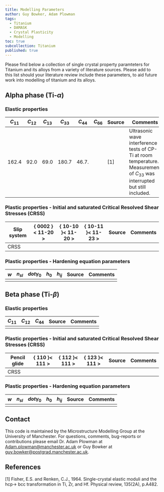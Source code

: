 ```yaml
---
title: Modelling Parameters
author: Guy Bowker, Adam Plowman
tags:
  - Titanium
  - DAMASK
  - Crystal Plasticity
  - Modelling
toc: true
subcollection: Titanium
published: true
---
```


Please find below a collection of single crystal property paramteters for Titanium and its alloys from a variety of literature sources.
Please add to this list should your literature review include these parameters, to aid future work into modelling of titanium and its alloys.


## Alpha phase (Ti-$\alpha$)
### Elastic properties

| $C_{11}$ | $C_{12}$ | $C_{13}$ | $C_{33}$ | $C_{44}$ | $C_{66}$ | Source | Comments |
| -------- | -------- | -------- | -------- | -------- | -------- | ------ | -------- |
| 162.4    | 92.0     | 69.0     | 180.7    | 46.7.    |          | [1]    | Ultrasonic wave interference tests of CP-Ti at room temperature. Measurement of $C_{33}$ was interrupted but still included. |

### Plastic properties - Initial and saturated Critical Resolved Shear Stresses (CRSS)

| Slip system | \{ 0002 \}\< 11-20 \> | \{ 10-10 \}\< 11-20 \> | \{ 10-11 \}\< 11-23 \> | Source | Comments |
| ----------- | ---------------------- |  ---------------------- | ----------------------- | ------ | -------- |
| CRSS        |                        |                         |                         |        |          |

### Plastic properties - Hardening equation parameters

| $w$ | $n_{sl}$ | $dot{\gamma}_0$ | $h_0$ | $h_{ij}$ | Source | Comments |
| --- | -------- | --------------- | ----- | -------- | ------ | -------- |
|     |          |                 |       |          |        |          |


## Beta phase (Ti-$\beta$)
### Elastic properties

| $C_{11}$ | $C_{12}$ | $C_{44}$ | Source | Comments |
|  ------- | -------- | -------- | ------ | -------- |
|          |          |          |        |          |

### Plastic properties - Initial and saturated Critical Resolved Shear Stresses (CRSS)

| Pencil glide | \{ 110 \}\< 111 \> | \{ 112 \}\< 111 \> | \{ 123 \}\< 111 \> | Source | Comments |
| ------------ | ------------------ |  ----------------- | ------------------ | ------ | -------- |
|     CRSS     |                    |                    |                    |        |          |

### Plastic properties - Hardening equation parameters

| $w$ | $n_{sl}$ | $dot{\gamma}_0$ | $h_0$ | $h_{ij}$ | Source | Comments |
| --- | -------- | --------------- | ----- | -------- | ------ | -------- |
|     |          |                 |       |          |        |          |


## Contact

This code is maintained by the Microstructure Modelling Group at the University of Manchester. For questions, comments, bug-reports or contributions please email Dr. Adam Plowman at [Adam.plowman@manchester.ac.uk](mailto:Adam.plowman@manchester.ac.uk) or Guy Bowker at [guy.bowker@postgrad.manchester.ac.uk](mailto:guy.bowker@postgrad.manchester.ac.uk).

## References

[1] Fisher, E.S. and Renken, C.J., 1964. Single-crystal elastic moduli and the hcp→ bcc transformation in Ti, Zr, and Hf. Physical review, 135(2A), p.A482.


